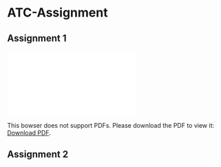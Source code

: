 # ATC-Assignment


## Assignment 1


<object data="Assignment1/question.pdf" type="application/pdf" width="700px" height="700px">
        <embed src="Assignment1/question.pdf">
            <p>This bowser does not support PDFs. Please download the PDF to view it: <a href="Assignment1/question.pdf">Download PDF</a>.</p>
        </embed>
</object>

## Assignment 2

